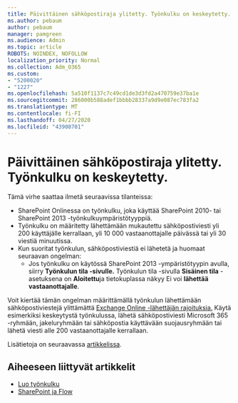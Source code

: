 ```yaml
---
title: Päivittäinen sähköpostiraja ylitetty. Työnkulku on keskeytetty.
ms.author: pebaum
author: pebaum
manager: pamgreen
ms.audience: Admin
ms.topic: article
ROBOTS: NOINDEX, NOFOLLOW
localization_priority: Normal
ms.collection: Adm_O365
ms.custom:
- "5200020"
- "1227"
ms.openlocfilehash: 5a510f1137c7c49cd1de3d3fd2a470759e37ba1e
ms.sourcegitcommit: 286000b588adef1bbbb28337a9d9e087ec783fa2
ms.translationtype: MT
ms.contentlocale: fi-FI
ms.lasthandoff: 04/27/2020
ms.locfileid: "43908701"
---
```

# <a name="daily-email-limit-exceeded-workflow-is-suspended"></a>Päivittäinen sähköpostiraja ylitetty. Työnkulku on keskeytetty.

Tämä virhe saattaa ilmetä seuraavissa tilanteissa:

- SharePoint Onlinessa on työnkulku, joka käyttää SharePoint 2010- tai SharePoint 2013 -työnkulkuympäristötyyppiä.
- Työnkulku on määritetty lähettämään mukautettu sähköpostiviesti yli 200 käyttäjälle kerrallaan, yli 10 000 vastaanottajalle päivässä tai yli 30 viestiä minuutissa.
- Kun suoritat työnkulun, sähköpostiviestiä ei lähetetä ja huomaat seuraavan ongelman:
    - Jos työnkulku on käytössä SharePoint 2013 -ympäristötyypin avulla, siirry **Työnkulun tila -sivulle.** Työnkulun tila -sivulla **Sisäinen tila** -asetuksena on **Aloitettu**ja tietokuplassa näkyy Ei voi **lähettää vastaanottajalle**.

Voit kiertää tämän ongelman määrittämällä työnkulun lähettämään sähköpostiviestejä ylittämättä [Exchange Online -lähettäjän rajoituksia.](https://docs.microsoft.com/office365/servicedescriptions/exchange-online-service-description/exchange-online-limits#recipientlimits) Käytä esimerkiksi keskeytystä työnkulussa, lähetä sähköpostiviesti Microsoft 365 -ryhmään, jakeluryhmään tai sähköpostia käyttävään suojausryhmään tai lähetä viesti alle 200 vastaanottajalle kerrallaan.


Lisätietoja on seuraavassa [artikkelissa](https://support.microsoft.com/help/3150442/daily-email-limit-has-exceeded-and-your-workflow-has-been-suspended-or).

## <a name="related-topics"></a>Aiheeseen liittyvät artikkelit
- [Luo työnkulku](https://support.office.com/article/Create-a-flow-for-a-list-or-library-in-SharePoint-Online-or-OneDrive-for-Business-a9c3e03b-0654-46af-a254-20252e580d01) 
- [SharePoint ja Flow](https://flow.microsoft.com/blog/sharepoint-and-flow/) 